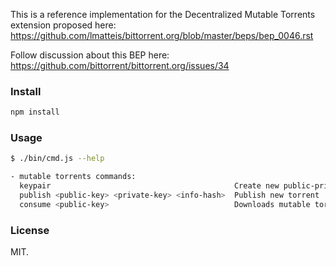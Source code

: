 This is a reference implementation for the Decentralized Mutable Torrents extension proposed here: https://github.com/lmatteis/bittorrent.org/blob/master/beps/bep_0046.rst

Follow discussion about this BEP here: https://github.com/bittorrent/bittorrent.org/issues/34

### Install

```bash
npm install
```

### Usage

```bash
$ ./bin/cmd.js --help

- mutable torrents commands:
  keypair                                         Create new public-private keypair
  publish <public-key> <private-key> <info-hash>  Publish new torrent
  consume <public-key>                            Downloads mutable torrent
```

### License

MIT.
